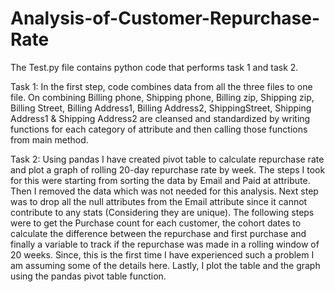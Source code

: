 # Analysis-of-Customer-Repurchase-Rate

The Test.py file contains python code that performs task 1 and task 2.

Task 1: In the first step, code combines data from all the three files to one file. On combining Billing phone, Shipping phone, Billing zip, Shipping zip, Billing Street, Billing Address1, Billing Address2, ShippingStreet, Shipping Address1 & Shipping Address2 are cleansed and standardized by writing functions for each category of attribute and then calling those functions from main method.

Task 2: Using pandas I have created pivot table to calculate repurchase rate and plot a graph of rolling 20-day repurchase rate by week. The steps I took for this were starting from sorting the data by Email and Paid at attribute. Then I removed the data which was not needed for this analysis. Next step was to drop all the null attributes from the Email attribute since it cannot contribute to any stats (Considering they are unique). The following steps were to get the Purchase count for each customer, the cohort dates to calculate the difference between the repurchase and first purchase and finally a variable to track if the repurchase was made in a rolling window of 20 weeks. Since, this is the first time I have experienced such a problem I am assuming some of the details here. Lastly, I plot the table and the graph using the pandas pivot table function.

